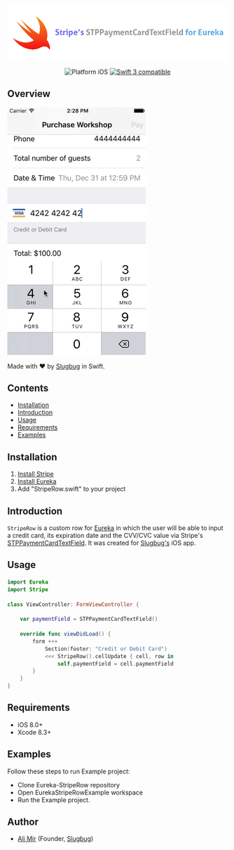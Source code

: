 ![StripeRow: STPPaymentCardTextField for Eureka in Swift](StripeRow.jpg)

<p align="center">
<img src="https://img.shields.io/badge/platform-iOS-blue.svg?style=flat" alt="Platform iOS" />
<a href="https://developer.apple.com/swift"><img src="https://img.shields.io/badge/swift3-compatible-4BC51D.svg?style=flat" alt="Swift 3 compatible" /></a>
</p>

## Overview

![StripeRow Stripe payment ios app in Swift](StripeRowDemo.gif)

Made with ❤️ by [Slugbug](https://www.slugbug.co) in Swift.

## Contents
* [Installation](https://github.com/alimir1/Eureka-StripeRow/blob/master/README.md#installation)
* [Introduction](https://github.com/alimir1/Eureka-StripeRow/blob/master/README.md#introduction)
* [Usage](https://github.com/alimir1/Eureka-StripeRow/blob/master/README.md#usage)
* [Requirements](https://github.com/alimir1/Eureka-StripeRow/blob/master/README.md#requirements)
* [Examples](https://github.com/alimir1/Eureka-StripeRow/blob/master/README.md#examples)

## Installation
1. [Install Stripe](https://github.com/stripe/stripe-ios)
2. [Install Eureka](https://github.com/xmartlabs/Eureka)
2. Add "StripeRow.swift" to your project

## Introduction
```StripeRow``` is a custom row for [Eureka](https://github.com/xmartlabs/Eureka) in which the user will be able to input a credit card, its expiration date and the CVV/CVC value via Stripe's [STPPaymentCardTextField](https://stripe.github.io/stripe-ios/docs/Classes/STPPaymentCardTextField.html).
It was created for [Slugbug's](https://www.slugbug.co) iOS app.

## Usage

```swift
import Eureka
import Stripe

class ViewController: FormViewController {
    
    var paymentField = STPPaymentCardTextField()
    
    override func viewDidLoad() {
        form +++
            Section(footer: "Credit or Debit Card")
            <<< StripeRow().cellUpdate { cell, row in
                self.paymentField = cell.paymentField
        }
    }
}
```

## Requirements
* iOS 8.0+
* Xcode 8.3+

## Examples
Follow these steps to run Example project:
* Clone Eureka-StripeRow repository
* Open EurekaStripeRowExample workspace
* Run the Example project.

## Author
* [Ali Mir](http://www.alimir.io) (Founder, [Slugbug](https://www.slugbug.co))

